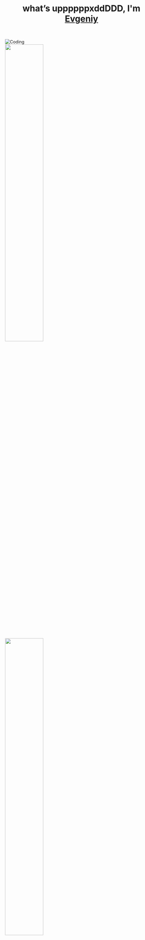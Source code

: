 <h1 align="center">​what’s uppppppxddDDD, I'm <a href="https://github.com/noscope096" target="_blank">Evgeniy</a></h1><br>

<img align="top" alt="Coding" src="https://i.pinimg.com/564x/f2/ff/2d/f2ff2d70b04fb2432cd9948f4110eee0.jpg"><br>
<a href="https://i.pinimg.com/originals/44/6c/0c/446c0ce580a8754d020a5a8ffe0c20ec.gif">
  <img height=50% align="center" src="https://github-readme-stats.vercel.app/api/wakatime?username=cvtcvtcvt" />
</a>
<a href="https://github.com/noscope096">
  <img height=50% align="center" src="https://github-readme-stats.vercel.app/api/top-langs/?username=noscope096&layout=compact" />
</a>
